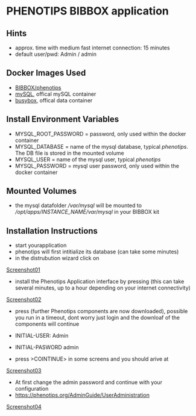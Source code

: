 # PHENOTIPS BIBBOX application

## Hints
* approx. time with medium fast internet connection: 15 minutes
* default user/pwd: Admin / admin


## Docker Images Used
 * [BIBBOX/phenotips](https://hub.docker.com/r/bibbox/phenotips/) 
 * [mySQL](https://hub.docker.com/_/mysql/), offical mySQL container
 * [busybox](https://hub.docker.com/_/busybox/), offical data container
 
## Install Environment Variables
  *	MYSQL_ROOT_PASSWORD = password, only used within the docker container
  * MYSQL_DATABASE = name of the mysql database, typical *phenotips*. The DB file is stored in the mounted volume
  * MYSQL_USER = name of the mysql user, typical *phenotips*
  * MYSQL_PASSWORD = mysql user password, only used within the docker container

## Mounted Volumes

* the mysql datafolder _/var/mysql_ will be mounted to _/opt/apps/INSTANCE_NAME/var/mysql_ in your BIBBOX kit 

## Installation Instructions 

* start yourapplication 
* phenotips will first intitialize its database (can take some minutes)
* in the distrubution wizard click on <CONTINUE>

[Screenshot01](install-screen-01.png)

* install the Phenotips Application interface by pressing <INSTALL> (this can take several minutes, up to a hour depending on your internet connectivity) 

[Screenshot02](install-screen-02.png)

* press <CONTINUE> (further Phenotips components are now downloaded), possible you run in a timeout, dont worry just login and the downloaf of the components will continue

* INITIAL-USER:   Admin
* INITIAL-PASWORD admin

* press >COINTINUE> in some screens and you should arive at

[Screenshot03](install-screen-03.png)

* At first change the admin password and continue with your configuration
* https://phenotips.org/AdminGuide/UserAdministration

[Screenshot04](install-screen-04.png)

